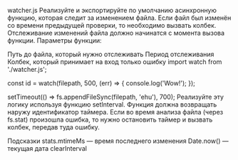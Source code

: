 watcher.js
Реализуйте и экспортируйте по умолчанию асинхронную функцию, которая следит за изменением файла. Если файл был изменён со времени предыдущей проверки, то необходимо вызвать колбек. Отслеживание изменений файла должно начинатся с момента вызова функции. Параметры функции:

Путь до файла, который нужно отслеживать
Период отслеживания
Колбек, который принимает на вход только ошибку
import watch from './watcher.js';

const id = watch(filepath, 500, (err) => {
  console.log('Wow!');
});

setTimeout(() => fs.appendFileSync(filepath, 'ehu'), 700);
Реализуйте эту логику используя функцию setInterval. Функция должна возвращать наружу идентификатор таймера. Если во время анализа файла (через fs.stat) произошла ошибка, то нужно остановить таймер и вызвать колбек, передав туда ошибку.

Подсказки
stats.mtimeMs — время последнего изменения
Date.now() — текущая дата
clearInterval